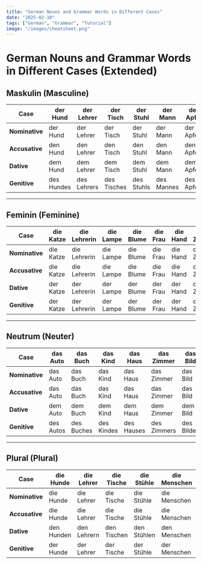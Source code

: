 ```yaml
---
title: "German Nouns and Grammar Words in Different Cases"
date: "2025-02-10"
tags: ["German", "Grammar", "Tutorial"]
image: "/images/cheatsheet.png"
---
```


# **German Nouns and Grammar Words in Different Cases (Extended)**

## **Maskulin (Masculine)**

| **Case**       | **der Hund** | **der Lehrer** | **der Tisch** | **der Stuhl** | **der Mann** | **der Apfel** | **der Vogel** | **der Freund** | **der Film** | **der Garten** | **der Hund** | **der Bruder** | **der Schuh** | **der Platz** | **der Ball** | **der Arzt** | **der Doktor** | **der König** | **der Berg** |
| -------------- | ------------ | -------------- | ------------- | ------------- | ------------ | ------------- | ------------- | -------------- | ------------ | -------------- | ------------ | -------------- | ------------- | ------------- | ------------ | ------------ | -------------- | ------------- | ------------ |
| **Nominative** | der Hund     | der Lehrer     | der Tisch     | der Stuhl     | der Mann     | der Apfel     | der Vogel     | der Freund     | der Film     | der Garten     | der Hund     | der Bruder     | der Schuh     | der Platz     | der Ball     | der Arzt     | der Doktor     | der König     | der Berg     |
| **Accusative** | den Hund     | den Lehrer     | den Tisch     | den Stuhl     | den Mann     | den Apfel     | den Vogel     | den Freund     | den Film     | den Garten     | den Hund     | den Bruder     | den Schuh     | den Platz     | den Ball     | den Arzt     | den Doktor     | den König     | den Berg     |
| **Dative**     | dem Hund     | dem Lehrer     | dem Tisch     | dem Stuhl     | dem Mann     | dem Apfel     | dem Vogel     | dem Freund     | dem Film     | dem Garten     | dem Hund     | dem Bruder     | dem Schuh     | dem Platz     | dem Ball     | dem Arzt     | dem Doktor     | dem König     | dem Berg     |
| **Genitive**   | des Hundes   | des Lehrers    | des Tisches   | des Stuhls    | des Mannes   | des Apfels    | des Vogels    | des Freundes   | des Films    | des Gartens    | des Hundes   | des Bruders    | des Schuhs    | des Platzes   | des Balls    | des Arztes   | des Doktors    | des Königs    | des Berges   |

---

## **Feminin (Feminine)**

| **Case**       | **die Katze** | **die Lehrerin** | **die Lampe** | **die Blume** | **die Frau** | **die Hand** | **die Zeitung** | **die Stadt** | **die Freundin** | **die Schwester** | **die Maus** | **die Tür** | **die Tasche** | **die Mutter** | **die Lampe** | **die Gitarre** | **die Jacke** | **die Antwort** | **die Sängerin** | **die Küche** |
| -------------- | ------------- | ---------------- | ------------- | ------------- | ------------ | ------------ | --------------- | ------------- | ---------------- | ----------------- | ------------ | ----------- | -------------- | -------------- | ------------- | --------------- | ------------- | --------------- | ---------------- | ------------- |
| **Nominative** | die Katze     | die Lehrerin     | die Lampe     | die Blume     | die Frau     | die Hand     | die Zeitung     | die Stadt     | die Freundin     | die Schwester     | die Maus     | die Tür     | die Tasche     | die Mutter     | die Lampe     | die Gitarre     | die Jacke     | die Antwort     | die Sängerin     | die Küche     |
| **Accusative** | die Katze     | die Lehrerin     | die Lampe     | die Blume     | die Frau     | die Hand     | die Zeitung     | die Stadt     | die Freundin     | die Schwester     | die Maus     | die Tür     | die Tasche     | die Mutter     | die Lampe     | die Gitarre     | die Jacke     | die Antwort     | die Sängerin     | die Küche     |
| **Dative**     | der Katze     | der Lehrerin     | der Lampe     | der Blume     | der Frau     | der Hand     | der Zeitung     | der Stadt     | der Freundin     | der Schwester     | der Maus     | der Tür     | der Tasche     | der Mutter     | der Lampe     | der Gitarre     | der Jacke     | der Antwort     | der Sängerin     | der Küche     |
| **Genitive**   | der Katze     | der Lehrerin     | der Lampe     | der Blume     | der Frau     | der Hand     | der Zeitung     | der Stadt     | der Freundin     | der Schwester     | der Maus     | der Tür     | der Tasche     | der Mutter     | der Lampe     | der Gitarre     | der Jacke     | der Antwort     | der Sängerin     | der Küche     |

---

## **Neutrum (Neuter)**

| **Case**       | **das Auto** | **das Buch** | **das Kind** | **das Haus** | **das Zimmer** | **das Bild** | **das Pferd** | **das Telefon** | **das Hotel** | **das Auge** | **das Messer** | **das Kleid** | **das Fenster** | **das Geld** | **das Spiel** | **das Wasser** | **das Talent** | **das Lied** | **das Brot** | **das Radio** |
| -------------- | ------------ | ------------ | ------------ | ------------ | -------------- | ------------ | ------------- | --------------- | ------------- | ------------ | -------------- | ------------- | --------------- | ------------ | ------------- | -------------- | -------------- | ------------ | ------------ | ------------- |
| **Nominative** | das Auto     | das Buch     | das Kind     | das Haus     | das Zimmer     | das Bild     | das Pferd     | das Telefon     | das Hotel     | das Auge     | das Messer     | das Kleid     | das Fenster     | das Geld     | das Spiel     | das Wasser     | das Talent     | das Lied     | das Brot     | das Radio     |
| **Accusative** | das Auto     | das Buch     | das Kind     | das Haus     | das Zimmer     | das Bild     | das Pferd     | das Telefon     | das Hotel     | das Auge     | das Messer     | das Kleid     | das Fenster     | das Geld     | das Spiel     | das Wasser     | das Talent     | das Lied     | das Brot     | das Radio     |
| **Dative**     | dem Auto     | dem Buch     | dem Kind     | dem Haus     | dem Zimmer     | dem Bild     | dem Pferd     | dem Telefon     | dem Hotel     | dem Auge     | dem Messer     | dem Kleid     | dem Fenster     | dem Geld     | dem Spiel     | dem Wasser     | dem Talent     | dem Lied     | dem Brot     | dem Radio     |
| **Genitive**   | des Autos    | des Buches   | des Kindes   | des Hauses   | des Zimmers    | des Bildes   | des Pferdes   | des Telefons    | des Hotels    | des Auges    | des Messers    | des Kleides   | des Fensters    | des Geldes   | des Spiels    | des Wassers    | des Talents    | des Liedes   | des Brotes   | des Radios    |

---

## **Plural (Plural)**

| **Case**       | **die Hunde** | **die Lehrer** | **die Tische** | **die Stühle** | **die Menschen** | **die Äpfel** | **die Vögel** | **die Freunde** | **die Filme** | **die Gärten** | **die Schwestern** | **die Mäuse** | **die Türen** | **die Taschen** | **die Mütter** | **die Lampen** | **die Gitarren** | **die Jacken** | **die Antworten** | **die Sängerinnen** | **die Küchen** |
| -------------- | ------------- | -------------- | -------------- | -------------- | ---------------- | ------------- | ------------- | --------------- | ------------- | -------------- | ------------------ | ------------- | ------------- | --------------- | -------------- | -------------- | ---------------- | -------------- | ----------------- | ------------------- | -------------- |
| **Nominative** | die Hunde     | die Lehrer     | die Tische     | die Stühle     | die Menschen     | die Äpfel     | die Vögel     | die Freunde     | die Filme     | die Gärten     | die Schwestern     | die Mäuse     | die Türen     | die Taschen     | die Mütter     | die Lampen     | die Gitarren     | die Jacken     | die Antworten     | die Sängerinnen     | die Küchen     |
| **Accusative** | die Hunde     | die Lehrer     | die Tische     | die Stühle     | die Menschen     | die Äpfel     | die Vögel     | die Freunde     | die Filme     | die Gärten     | die Schwestern     | die Mäuse     | die Türen     | die Taschen     | die Mütter     | die Lampen     | die Gitarren     | die Jacken     | die Antworten     | die Sängerinnen     | die Küchen     |
| **Dative**     | den Hunden    | den Lehrern    | den Tischen    | den Stühlen    | den Menschen     | den Äpfeln    | den Vögeln    | den Freunden    | den Filmen    | den Gärten     | den Schwestern     | den Mäusen    | den Türen     | den Taschen     | den Müttern    | den Lampen     | den Gitarren     | den Jacken     | den Antworten     | den Sängerinnen     | den Küchen     |
| **Genitive**   | der Hunde     | der Lehrer     | der Tische     | der Stühle     | der Menschen     | der Äpfel     | der Vögel     | der Freunde     | der Filme     | der Gärten     | der Schwestern     | der Mäuse     | der Türen     | der Taschen     | der Mütter     | der Lampen     | der Gitarren     | der Jacken     | der Antworten     | der Sängerinnen     | der Küchen     |
